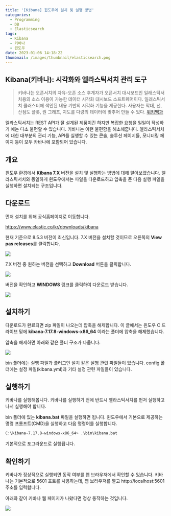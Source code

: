 ```yaml
---
title: '[Kibana] 윈도우에 설치 및 실행 방법'
categories:
  - Programming
  - DB
  - Elasticsearch
tags:
  - Kibana
  - 키바나
  - 윈도우
date: 2023-01-06 14:18:22
thumbnail: /images/thumbnail/elasticsearch.png
---
```


## Kibana(키바나): 시각화와 엘라스틱서치 관리 도구

> 키바나는 오픈서치의 자유-오픈 소스 후계자가 오픈서치 대시보드인 일래스틱서치용의 소스 이용이 가능한 데이터 시각화 대시보드 소프트웨어이다. 일래스틱서치 클러스터에 색인된 내용 기반의 시각화 기능을 제공한다. 사용자는 막대, 선, 산점도 플롯, 원 그래프, 지도를 다량의 데이터에 맞추어 만들 수 있다.
> [위키백과](https://ko.wikipedia.org/wiki/%ED%82%A4%EB%B0%94%EB%82%98)

엘라스틱서치는 REST API가 잘 설계된 제품이긴 하지만 복잡한 요청을 일일이 작성하기 에는 다소 불편할 수 있습니다. 키바나는 이런 불편함을 해소해줍니다. 엘라스틱서치에 대한 대부분의 관리 기능, API를 실행할 수 있는 콘솔, 솔루션 페이지들, 모니터링 페이지 등이 모두 카바나에 포함되어 있습니다.

## 개요

윈도우 환경에서 **Kibana 7.X** 버전을 설치 및 실행하는 방법에 대해 알아보겠습니다.
엘라스틱서치와 동일하게 윈도우에서는 파일을 다운로드하고 압축을 푼 다음 실행 파일을 실행하면 설치되는 구조입니다.

## 다운로드

먼저 설치를 위해 공식홈페이지로 이동합니다.

https://www.elastic.co/kr/downloads/kibana

현재 기준으로 8.5.3 버전이 최신입니다. 7.X 버전을 설치할 것이므로 오른쪽의 **View pas releases**를 클릭합니다.

![](/images/elastic/kibana/1.png)

7.X 버전 중 원하는 버전을 선택하고 **Download** 버튼을 클릭합니다.

![](/images/elastic/kibana/2.png)

버전을 확인하고 **WINDOWS** 링크를 클릭하여 다운로드 받습니다.

![](/images/elastic/kibana/3.png)

## 설치하기

다운로드가 완료되면 zip 파일이 나오는데 압축을 해제합니다. 이 글에서는 윈도우 C 드라이브 밑에 **kibana-7.17.8-windows-x86_64** 이라는 폴더에 압축을 해제했습니다.

압축을 해제하면 아래와 같은 폴더 구조가 나옵니다.

![](/images/elastic/kibana/4.png)

bin 폴더에는 실행 파일과 플러그인 설치 같은 실행 관련 파일들이 있습니다. config 폴더에는 설정 파일(kibana.yml)과 기타 설정 관련 파일들이 있습니다.

## 실행하기

키바나를 실행해봅니다. 키바나를 실행하기 전에 반드시 엘라스틱서치를 먼저 실행하고 나서 실행해야 합니다.

bin 폴더에 있는 **kibana.bat** 파일을 실행하면 됩니다. 윈도우에서 기본으로 제공하는 명령 프롬프트(CMD)을 실행하고 다음 명령어를 실행합니다.

```sh
C:\kibana-7.17.8-windows-x86_64> .\bin\kibana.bat
```

기본적으로 포그라운드로 실행됩니다.

## 확인하기

키바나가 정상적으로 실행되면 동작 여부를 웹 브라우저에서 확인할 수 있습니다. 키바나는 기본적으로 5601 포트를 사용하는데, 웹 브라우저를 열고 http://localhost:5601 주소를 입력합니다.

아래와 같이 키바나 웹 페이지가 나왔다면 정상 동작하는 것입니다.

![](/images/elastic/kibana/5.png)
